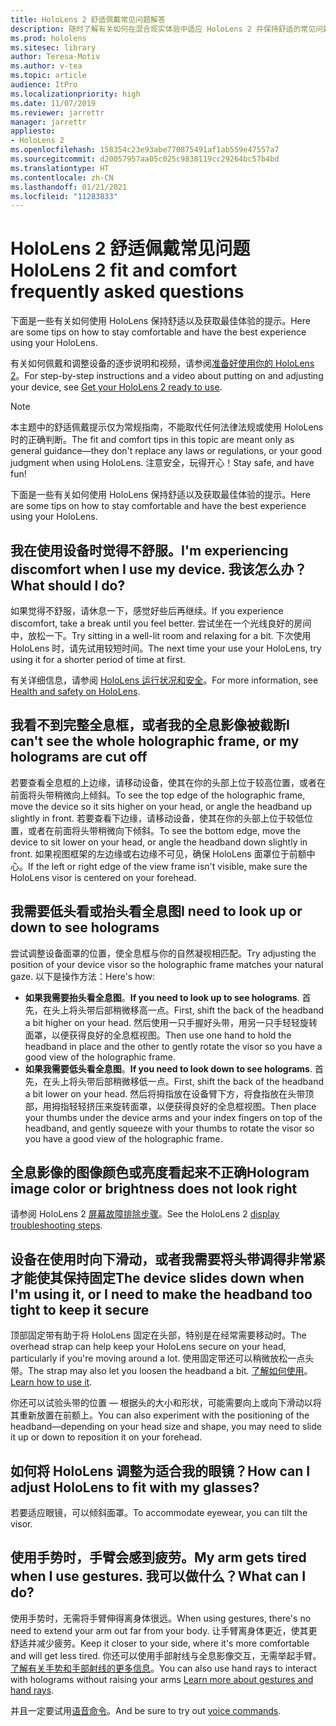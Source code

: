```yaml
---
title: HoloLens 2 舒适佩戴常见问题解答
description: 随时了解有关如何在混合现实体验中适应 HoloLens 2 并保持舒适的常见问题解答。
ms.prod: hololens
ms.sitesec: library
author: Teresa-Motiv
ms.author: v-tea
ms.topic: article
audience: ItPro
ms.localizationpriority: high
ms.date: 11/07/2019
ms.reviewer: jarrettr
manager: jarrettr
appliesto:
- HoloLens 2
ms.openlocfilehash: 158354c23e93abe770875491af1ab559e47557a7
ms.sourcegitcommit: d20057957aa05c025c9838119cc29264bc57b4bd
ms.translationtype: HT
ms.contentlocale: zh-CN
ms.lasthandoff: 01/21/2021
ms.locfileid: "11283833"
---
```

# <span data-ttu-id="241d3-103">HoloLens 2 舒适佩戴常见问题</span><span class="sxs-lookup"><span data-stu-id="241d3-103">HoloLens 2 fit and comfort frequently asked questions</span></span>

<span data-ttu-id="241d3-104">下面是一些有关如何使用 HoloLens 保持舒适以及获取最佳体验的提示。</span><span class="sxs-lookup"><span data-stu-id="241d3-104">Here are some tips on how to stay comfortable and have the best experience using your HoloLens.</span></span>

<span data-ttu-id="241d3-105">有关如何佩戴和调整设备的逐步说明和视频，请参阅[准备好使用你的 HoloLens 2](hololens2-setup.md)。</span><span class="sxs-lookup"><span data-stu-id="241d3-105">For step-by-step instructions and a video about putting on and adjusting your device, see [Get your HoloLens 2 ready to use](hololens2-setup.md).</span></span>

> [!NOTE]
> <span data-ttu-id="241d3-106">本主题中的舒适佩戴提示仅为常规指南，不能取代任何法律法规或使用 HoloLens 时的正确判断。</span><span class="sxs-lookup"><span data-stu-id="241d3-106">The fit and comfort tips in this topic are meant only as general guidance&mdash;they don't replace any laws or regulations, or your good judgment when using HoloLens.</span></span> <span data-ttu-id="241d3-107">注意安全，玩得开心！</span><span class="sxs-lookup"><span data-stu-id="241d3-107">Stay safe, and have fun!</span></span>

<span data-ttu-id="241d3-108">下面是一些有关如何使用 HoloLens 保持舒适以及获取最佳体验的提示。</span><span class="sxs-lookup"><span data-stu-id="241d3-108">Here are some tips on how to stay comfortable and have the best experience using your HoloLens.</span></span>

## <span data-ttu-id="241d3-109">我在使用设备时觉得不舒服。</span><span class="sxs-lookup"><span data-stu-id="241d3-109">I'm experiencing discomfort when I use my device.</span></span> <span data-ttu-id="241d3-110">我该怎么办？</span><span class="sxs-lookup"><span data-stu-id="241d3-110">What should I do?</span></span>

<span data-ttu-id="241d3-111">如果觉得不舒服，请休息一下，感觉好些后再继续。</span><span class="sxs-lookup"><span data-stu-id="241d3-111">If you experience discomfort, take a break until you feel better.</span></span> <span data-ttu-id="241d3-112">尝试坐在一个光线良好的房间中，放松一下。</span><span class="sxs-lookup"><span data-stu-id="241d3-112">Try sitting in a well-lit room and relaxing for a bit.</span></span> <span data-ttu-id="241d3-113">下次使用 HoloLens 时，请先试用较短时间。</span><span class="sxs-lookup"><span data-stu-id="241d3-113">The next time your use your HoloLens, try using it for a shorter period of time at first.</span></span>

<span data-ttu-id="241d3-114">有关详细信息，请参阅 [HoloLens 运行状况和安全](https://go.microsoft.com/fwlink/p/?LinkId=746661)。</span><span class="sxs-lookup"><span data-stu-id="241d3-114">For more information, see [Health and safety on HoloLens](https://go.microsoft.com/fwlink/p/?LinkId=746661).</span></span>

## <span data-ttu-id="241d3-115">我看不到完整全息框，或者我的全息影像被截断</span><span class="sxs-lookup"><span data-stu-id="241d3-115">I can't see the whole holographic frame, or my holograms are cut off</span></span>

<span data-ttu-id="241d3-116">若要查看全息框的上边缘，请移动设备，使其在你的头部上位于较高位置，或者在前面将头带稍微向上倾斜。</span><span class="sxs-lookup"><span data-stu-id="241d3-116">To see the top edge of the holographic frame, move the device so it sits higher on your head, or angle the headband up slightly in front.</span></span> <span data-ttu-id="241d3-117">若要查看下边缘，请移动设备，使其在你的头部上位于较低位置，或者在前面将头带稍微向下倾斜。</span><span class="sxs-lookup"><span data-stu-id="241d3-117">To see the bottom edge, move the device to sit lower on your head, or angle the headband down slightly in front.</span></span> <span data-ttu-id="241d3-118">如果视图框架的左边缘或右边缘不可见，确保 HoloLens 面罩位于前额中心。</span><span class="sxs-lookup"><span data-stu-id="241d3-118">If the left or right edge of the view frame isn't visible, make sure the HoloLens visor is centered on your forehead.</span></span>

## <span data-ttu-id="241d3-119">我需要低头看或抬头看全息图</span><span class="sxs-lookup"><span data-stu-id="241d3-119">I need to look up or down to see holograms</span></span>

<span data-ttu-id="241d3-120">尝试调整设备面罩的位置，使全息框与你的自然凝视相匹配。</span><span class="sxs-lookup"><span data-stu-id="241d3-120">Try adjusting the position of your device visor so the holographic frame matches your natural gaze.</span></span> <span data-ttu-id="241d3-121">以下是操作方法：</span><span class="sxs-lookup"><span data-stu-id="241d3-121">Here's how:</span></span>

- <span data-ttu-id="241d3-122">**如果我需要抬头看全息图**。</span><span class="sxs-lookup"><span data-stu-id="241d3-122">**If you need to look up to see holograms**.</span></span> <span data-ttu-id="241d3-123">首先，在头上将头带后部稍微移高一点。</span><span class="sxs-lookup"><span data-stu-id="241d3-123">First, shift the back of the headband a bit higher on your head.</span></span> <span data-ttu-id="241d3-124">然后使用一只手握好头带，用另一只手轻轻旋转面罩，以便获得良好的全息框视图。</span><span class="sxs-lookup"><span data-stu-id="241d3-124">Then use one hand to hold the headband in place and the other to gently rotate the visor so you have a good view of the holographic frame.</span></span>
- <span data-ttu-id="241d3-125">**如果我需要低头看全息图**。</span><span class="sxs-lookup"><span data-stu-id="241d3-125">**If you need to look down to see holograms**.</span></span> <span data-ttu-id="241d3-126">首先，在头上将头带后部稍微移低一点。</span><span class="sxs-lookup"><span data-stu-id="241d3-126">First, shift the back of the headband a bit lower on your head.</span></span> <span data-ttu-id="241d3-127">然后将拇指放在设备臂下方，将食指放在头带顶部，用拇指轻轻挤压来旋转面罩，以便获得良好的全息框视图。</span><span class="sxs-lookup"><span data-stu-id="241d3-127">Then place your thumbs under the device arms and your index fingers on top of the headband, and gently squeeze with your thumbs to rotate the visor so you have a good view of the holographic frame.</span></span>

## <span data-ttu-id="241d3-128">全息影像的图像颜色或亮度看起来不正确</span><span class="sxs-lookup"><span data-stu-id="241d3-128">Hologram image color or brightness does not look right</span></span>

<span data-ttu-id="241d3-129">请参阅 HoloLens 2 [屏幕故障排除步骤](hololens2-display.md)。</span><span class="sxs-lookup"><span data-stu-id="241d3-129">See the HoloLens 2 [display troubleshooting steps](hololens2-display.md).</span></span>

## <span data-ttu-id="241d3-130">设备在使用时向下滑动，或者我需要将头带调得非常紧才能使其保持固定</span><span class="sxs-lookup"><span data-stu-id="241d3-130">The device slides down when I'm using it, or I need to make the headband too tight to keep it secure</span></span>

<span data-ttu-id="241d3-131">顶部固定带有助于将 HoloLens 固定在头部，特别是在经常需要移动时。</span><span class="sxs-lookup"><span data-stu-id="241d3-131">The overhead strap can help keep your HoloLens secure on your head, particularly if you're moving around a lot.</span></span> <span data-ttu-id="241d3-132">使用固定带还可以稍微放松一点头带。</span><span class="sxs-lookup"><span data-stu-id="241d3-132">The strap may also let you loosen the headband a bit.</span></span> <span data-ttu-id="241d3-133">[了解如何使用](hololens2-setup.md#adjust-fit)。</span><span class="sxs-lookup"><span data-stu-id="241d3-133">[Learn how to use it](hololens2-setup.md#adjust-fit).</span></span>

<span data-ttu-id="241d3-134">你还可以试验头带的位置 &mdash; 根据头的大小和形状，可能需要向上或向下滑动以将其重新放置在前额上。</span><span class="sxs-lookup"><span data-stu-id="241d3-134">You can also experiment with the positioning of the headband&mdash;depending on your head size and shape, you may need to slide it up or down to reposition it on your forehead.</span></span>

## <span data-ttu-id="241d3-135">如何将 HoloLens 调整为适合我的眼镜？</span><span class="sxs-lookup"><span data-stu-id="241d3-135">How can I adjust HoloLens to fit with my glasses?</span></span>

<span data-ttu-id="241d3-136">若要适应眼镜，可以倾斜面罩。</span><span class="sxs-lookup"><span data-stu-id="241d3-136">To accommodate eyewear, you can tilt the visor.</span></span>

## <span data-ttu-id="241d3-137">使用手势时，手臂会感到疲劳。</span><span class="sxs-lookup"><span data-stu-id="241d3-137">My arm gets tired when I use gestures.</span></span> <span data-ttu-id="241d3-138">我可以做什么？</span><span class="sxs-lookup"><span data-stu-id="241d3-138">What can I do?</span></span>

<span data-ttu-id="241d3-139">使用手势时，无需将手臂伸得离身体很远。</span><span class="sxs-lookup"><span data-stu-id="241d3-139">When using gestures, there's no need to extend your arm out far from your body.</span></span> <span data-ttu-id="241d3-140">让手臂离身体更近，使其更舒适并减少疲劳。</span><span class="sxs-lookup"><span data-stu-id="241d3-140">Keep it closer to your side, where it's more comfortable and will get less tired.</span></span> <span data-ttu-id="241d3-141">你还可以使用手部射线与全息影像交互，无需举起手臂。[了解有关手势和手部射线的更多信息](hololens2-basic-usage.md#the-hand-tracking-frame)。</span><span class="sxs-lookup"><span data-stu-id="241d3-141">You can also use hand rays to interact with holograms without raising your arms [Learn more about gestures and hand rays](hololens2-basic-usage.md#the-hand-tracking-frame).</span></span>

<span data-ttu-id="241d3-142">并且一定要试用[语音命令](hololens-cortana.md)。</span><span class="sxs-lookup"><span data-stu-id="241d3-142">And be sure to try out [voice commands](hololens-cortana.md).</span></span>
